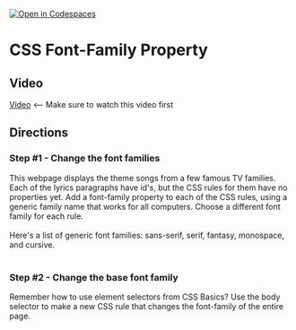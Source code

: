 [![Open in Codespaces](https://classroom.github.com/assets/launch-codespace-2972f46106e565e64193e422d61a12cf1da4916b45550586e14ef0a7c637dd04.svg)](https://classroom.github.com/open-in-codespaces?assignment_repo_id=21334593)
# CSS Font-Family Property <br>

## Video
[Video](https://youtu.be/6kylHlh-1k4) <-- Make sure to watch this video first

## Directions 
### Step #1 - Change the font families <br>
This webpage displays the theme songs from a few famous TV families. Each of the lyrics paragraphs have id's, but the CSS rules for them have no properties yet. Add a font-family property to each of the CSS rules, using a generic family name that works for all computers. Choose a different font family for each rule.<br><br>
Here's a list of generic font families: sans-serif, serif, fantasy, monospace, and cursive.
<br><br>
### Step #2 - Change the base font family <br>
Remember how to use element selectors from CSS Basics? Use the body selector to make a new CSS rule that changes the font-family of the entire page.
<br><br>
